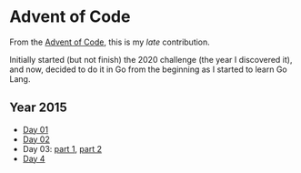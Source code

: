 # Advent of Code

From the [Advent of Code](https://adventofcode.com/2015), this is my _late_ contribution.

Initially started (but not finish) the 2020 challenge (the year I discovered it), and now, decided to do it in Go from the beginning as I started to learn Go Lang.

## Year 2015

* [Day 01](./2015/day_01/main.go)
* [Day 02](./2015/day_02/main.go)
* Day 03: [part 1](./2015/day_03/part1.go), [part 2](./2015/day_03/part2.go)
* [Day 4](./2015/day_04/main.go)